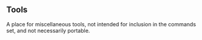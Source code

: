 ## Tools
A place for miscellaneous tools, not intended for inclusion in the commands set, and not necessarily portable.
